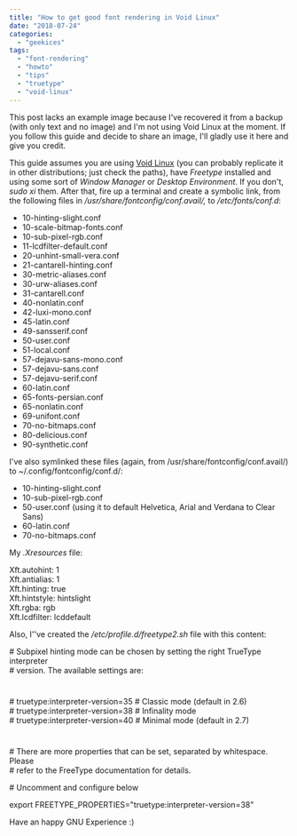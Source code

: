 ```yaml
---
title: "How to get good font rendering in Void Linux"
date: "2018-07-24"
categories: 
  - "geekices"
tags: 
  - "font-rendering"
  - "howto"
  - "tips"
  - "truetype"
  - "void-linux"
---
```


This post lacks an example image because I've recovered it from a backup (with only text and no image) and I'm not using Void Linux at the moment. If you follow this guide and decide to share an image, I'll gladly use it here and give you credit.

This guide assumes you are using [Void Linux](http://voidlinux.eu/) (you can probably replicate it in other distributions; just check the paths), have _Freetype_ installed and using some sort of _Window Manager_ or _Desktop Environment_. If you don't, _sudo xi_ them. After that, fire up a terminal and create a symbolic link, from the following files in _/usr/share/fontconfig/conf.avail/,_ to _/etc/fonts/conf.d_:

- 10-hinting-slight.conf
- 10-scale-bitmap-fonts.conf
- 10-sub-pixel-rgb.conf
- 11-lcdfilter-default.conf
- 20-unhint-small-vera.conf
- 21-cantarell-hinting.conf
- 30-metric-aliases.conf
- 30-urw-aliases.conf
- 31-cantarell.conf
- 40-nonlatin.conf
- 42-luxi-mono.conf
- 45-latin.conf
- 49-sansserif.conf
- 50-user.conf
- 51-local.conf
- 57-dejavu-sans-mono.conf
- 57-dejavu-sans.conf
- 57-dejavu-serif.conf
- 60-latin.conf
- 65-fonts-persian.conf
- 65-nonlatin.conf
- 69-unifont.conf
- 70-no-bitmaps.conf
- 80-delicious.conf
- 90-synthetic.conf  
    

I've also symlinked these files (again, from /usr/share/fontconfig/conf.avail/) to ~/.config/fontconfig/conf.d/:

- 10-hinting-slight.conf
- 10-sub-pixel-rgb.conf
- 50-user.conf (using it to default Helvetica, Arial and Verdana to Clear Sans)
- 60-latin.conf
- 70-no-bitmaps.conf

My _.Xresources_ file:

Xft.autohint: 1  
Xft.antialias: 1  
Xft.hinting: true  
Xft.hintstyle: hintslight  
Xft.rgba: rgb  
Xft.lcdfilter: lcddefault

Also, I''ve created the _/etc/profile.d/freetype2.sh_ file with this content:

\# Subpixel hinting mode can be chosen by setting the right TrueType interpreter  
\# version. The available settings are:  
#  
\# truetype:interpreter-version=35 # Classic mode (default in 2.6)  
\# truetype:interpreter-version=38 # Infinality mode  
\# truetype:interpreter-version=40 # Minimal mode (default in 2.7)  
#  
\# There are more properties that can be set, separated by whitespace. Please  
\# refer to the FreeType documentation for details.  
  
\# Uncomment and configure below  
  
export FREETYPE\_PROPERTIES="truetype:interpreter-version=38"

Have an happy GNU Experience :)
